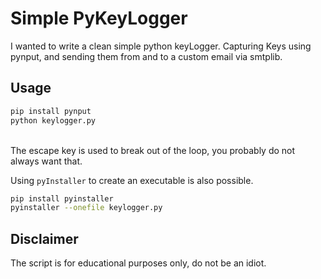 # Simple PyKeyLogger
I wanted to write a clean simple python keyLogger.
Capturing Keys using pynput, and sending them from and to a custom email via smtplib.
## Usage
```bash
pip install pynput
python keylogger.py
```
<br>
The escape key is used to break out of the loop, you probably do not always want that.
<br>

Using `pyInstaller` to create an executable is also possible.
<br>
```bash
pip install pyinstaller
pyinstaller --onefile keylogger.py
```

## Disclaimer
The script is for educational purposes only, do not be an idiot.
